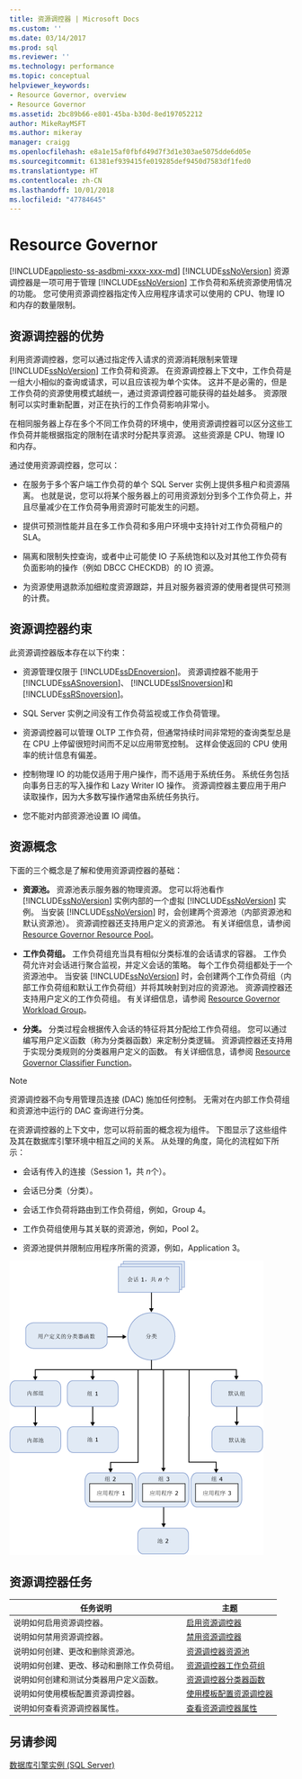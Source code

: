 ```yaml
---
title: 资源调控器 | Microsoft Docs
ms.custom: ''
ms.date: 03/14/2017
ms.prod: sql
ms.reviewer: ''
ms.technology: performance
ms.topic: conceptual
helpviewer_keywords:
- Resource Governor, overview
- Resource Governor
ms.assetid: 2bc89b66-e801-45ba-b30d-8ed197052212
author: MikeRayMSFT
ms.author: mikeray
manager: craigg
ms.openlocfilehash: e8a1e15af0fbfd49d7f3d1e303ae5075dde6d05e
ms.sourcegitcommit: 61381ef939415fe019285def9450d7583df1fed0
ms.translationtype: HT
ms.contentlocale: zh-CN
ms.lasthandoff: 10/01/2018
ms.locfileid: "47784645"
---
```

# <a name="resource-governor"></a>Resource Governor
[!INCLUDE[appliesto-ss-asdbmi-xxxx-xxx-md](../../includes/appliesto-ss-asdbmi-xxxx-xxx-md.md)]
  [!INCLUDE[ssNoVersion](../../includes/ssnoversion-md.md)] 资源调控器是一项可用于管理 [!INCLUDE[ssNoVersion](../../includes/ssnoversion-md.md)] 工作负荷和系统资源使用情况的功能。 您可使用资源调控器指定传入应用程序请求可以使用的 CPU、物理 IO 和内存的数量限制。  
  
## <a name="benefits-of-resource-governor"></a>资源调控器的优势  
 利用资源调控器，您可以通过指定传入请求的资源消耗限制来管理 [!INCLUDE[ssNoVersion](../../includes/ssnoversion-md.md)] 工作负荷和资源。 在资源调控器上下文中，工作负荷是一组大小相似的查询或请求，可以且应该视为单个实体。 这并不是必需的，但是工作负荷的资源使用模式越统一，通过资源调控器可能获得的益处越多。 资源限制可以实时重新配置，对正在执行的工作负荷影响非常小。  
  
 在相同服务器上存在多个不同工作负荷的环境中，使用资源调控器可以区分这些工作负荷并能根据指定的限制在请求时分配共享资源。 这些资源是 CPU、物理 IO 和内存。  
  
 通过使用资源调控器，您可以：  
  
-   在服务于多个客户端工作负荷的单个 SQL Server 实例上提供多租户和资源隔离。 也就是说，您可以将某个服务器上的可用资源划分到多个工作负荷上，并且尽量减少在工作负荷争用资源时可能发生的问题。  
  
-   提供可预测性能并且在多工作负荷和多用户环境中支持针对工作负荷租户的 SLA。  
  
-   隔离和限制失控查询，或者中止可能使 IO 子系统饱和以及对其他工作负荷有负面影响的操作（例如 DBCC CHECKDB）的 IO 资源。  
  
-   为资源使用退款添加细粒度资源跟踪，并且对服务器资源的使用者提供可预测的计费。  
  
## <a name="resource-governor-constraints"></a>资源调控器约束  
 此资源调控器版本存在以下约束：  
  
-   资源管理仅限于 [!INCLUDE[ssDEnoversion](../../includes/ssdenoversion-md.md)]。 资源调控器不能用于 [!INCLUDE[ssASnoversion](../../includes/ssasnoversion-md.md)]、 [!INCLUDE[ssISnoversion](../../includes/ssisnoversion-md.md)]和 [!INCLUDE[ssRSnoversion](../../includes/ssrsnoversion-md.md)]。  
  
-   SQL Server 实例之间没有工作负荷监视或工作负荷管理。  
  
-   资源调控器可以管理 OLTP 工作负荷，但通常持续时间非常短的查询类型总是在 CPU 上停留很短时间而不足以应用带宽控制。 这样会使返回的 CPU 使用率的统计信息有偏差。  
  
-   控制物理 IO 的功能仅适用于用户操作，而不适用于系统任务。 系统任务包括向事务日志的写入操作和 Lazy Writer IO 操作。 资源调控器主要应用于用户读取操作，因为大多数写操作通常由系统任务执行。  
  
-   您不能对内部资源池设置 IO 阈值。  
  
## <a name="resource-concepts"></a>资源概念  
 下面的三个概念是了解和使用资源调控器的基础：  
  
-   **资源池。** 资源池表示服务器的物理资源。 您可以将池看作 [!INCLUDE[ssNoVersion](../../includes/ssnoversion-md.md)] 实例内部的一个虚拟 [!INCLUDE[ssNoVersion](../../includes/ssnoversion-md.md)] 实例。 当安装 [!INCLUDE[ssNoVersion](../../includes/ssnoversion-md.md)] 时，会创建两个资源池（内部资源池和默认资源池）。 资源调控器还支持用户定义的资源池。 有关详细信息，请参阅 [Resource Governor Resource Pool](../../relational-databases/resource-governor/resource-governor-resource-pool.md)。  
  
-   **工作负荷组。** 工作负荷组充当具有相似分类标准的会话请求的容器。 工作负荷允许对会话进行聚合监视，并定义会话的策略。 每个工作负荷组都处于一个资源池中。 当安装 [!INCLUDE[ssNoVersion](../../includes/ssnoversion-md.md)] 时，会创建两个工作负荷组（内部工作负荷组和默认工作负荷组）并将其映射到对应的资源池。 资源调控器还支持用户定义的工作负荷组。 有关详细信息，请参阅 [Resource Governor Workload Group](../../relational-databases/resource-governor/resource-governor-workload-group.md)。  
  
-   **分类。** 分类过程会根据传入会话的特征将其分配给工作负荷组。 您可以通过编写用户定义函数（称为分类器函数）来定制分类逻辑。 资源调控器还支持用于实现分类规则的分类器用户定义的函数。 有关详细信息，请参阅 [Resource Governor Classifier Function](../../relational-databases/resource-governor/resource-governor-classifier-function.md)。  
  
> [!NOTE]  
>  资源调控器不向专用管理员连接 (DAC) 施加任何控制。 无需对在内部工作负荷组和资源池中运行的 DAC 查询进行分类。  
  
 在资源调控器的上下文中，您可以将前面的概念视为组件。 下图显示了这些组件及其在数据库引擎环境中相互之间的关系。 从处理的角度，简化的流程如下所示：  
  
-   会话有传入的连接（Session 1，共 *n*个）。  
  
-   会话已分类（分类）。  
  
-   会话工作负荷将路由到工作负荷组，例如，Group 4。  
  
-   工作负荷组使用与其关联的资源池，例如，Pool 2。  
  
-   资源池提供并限制应用程序所需的资源，例如，Application 3。  
  
 ![资源调控器功能组件](../../relational-databases/resource-governor/media/rg-basic-funct-components.gif "资源调控器功能组件")  
  
## <a name="resource-governor-tasks"></a>资源调控器任务  
  
|任务说明|主题|  
|----------------------|-----------|  
|说明如何启用资源调控器。|[启用资源调控器](../../relational-databases/resource-governor/enable-resource-governor.md)|  
|说明如何禁用资源调控器。|[禁用资源调控器](../../relational-databases/resource-governor/disable-resource-governor.md)|  
|说明如何创建、更改和删除资源池。|[资源调控器资源池](../../relational-databases/resource-governor/resource-governor-resource-pool.md)|  
|说明如何创建、更改、移动和删除工作负荷组。|[资源调控器工作负荷组](../../relational-databases/resource-governor/resource-governor-workload-group.md)|  
|说明如何创建和测试分类器用户定义函数。|[资源调控器分类器函数](../../relational-databases/resource-governor/resource-governor-classifier-function.md)|  
|说明如何使用模板配置资源调控器。|[使用模板配置资源调控器](../../relational-databases/resource-governor/configure-resource-governor-using-a-template.md)|  
|说明如何查看资源调控器属性。|[查看资源调控器属性](../../relational-databases/resource-governor/view-resource-governor-properties.md)|  
  
## <a name="see-also"></a>另请参阅  
 [数据库引擎实例 (SQL Server)](../../database-engine/configure-windows/database-engine-instances-sql-server.md)  
  
  

